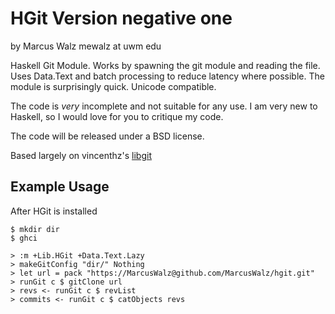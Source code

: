 HGit Version negative one 
================================================================================
by Marcus Walz mewalz at uwm edu

Haskell Git Module. Works by spawning the git module and reading the file. Uses
Data.Text and batch processing to reduce latency where possible. The module is 
surprisingly quick. Unicode compatible.

The code is *very* incomplete and not suitable for any use. I am very new to
Haskell, so I would love for you to critique my code. 

The code will be released under a BSD license.  

Based largely on vincenthz's
[libgit](https://github.com/vincenthz/hs-libgit/blob/master/Lib/Git/Tree.hs)

Example Usage
-------------------------------------------------------------------------------
After HGit is installed

    $ mkdir dir
    $ ghci

    > :m +Lib.HGit +Data.Text.Lazy
    > makeGitConfig "dir/" Nothing
    > let url = pack "https://MarcusWalz@github.com/MarcusWalz/hgit.git"
    > runGit c $ gitClone url
    > revs <- runGit c $ revList
    > commits <- runGit c $ catObjects revs 
